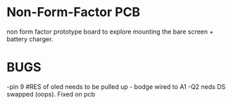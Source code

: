 # Non-Form-Factor PCB

non form factor prototype board to explore mounting the bare screen + battery charger.

# BUGS

-pin 9 #RES of oled needs to be pulled up - bodge wired to A1
-Q2 neds DS swapped (oops). Fixed on pcb